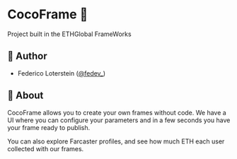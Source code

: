 #   CocoFrame 🥥
Project built in the ETHGlobal FrameWorks

## 👤 Author
- Federico Loterstein ([@fedev_](https://twitter.com/fedev_))

## 🌈 About

CocoFrame allows you to create your own frames without code. We have a UI where you can configure your parameters and in a few seconds you have your frame ready to publish.

You can also explore Farcaster profiles, and see how much ETH each user collected with our frames.

